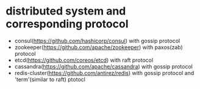 # distributed system and corresponding protocol

* consul(https://github.com/hashicorp/consul) with gossip protocol
* zookeeper(https://github.com/apache/zookeeper) with paxos(zab) protocol
* etcd(https://github.com/coreos/etcd) with raft protocol
* cassandra(https://github.com/apache/cassandra) with gossip protocol
* redis-cluster(https://github.com/antirez/redis) with gossip protocol and 'term'(similar to raft) ptotocl